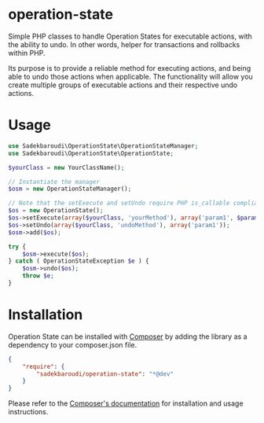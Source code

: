 operation-state
===============

Simple PHP classes to handle Operation States for executable actions, with the
ability to undo. In other words, helper for transactions and rollbacks within PHP.

Its purpose is to provide a reliable method for executing actions, and being able to
undo those actions when applicable. The functionality will allow you create multiple
groups of executable actions and their respective undo actions.

Usage
=====

```php
use Sadekbaroudi\OperationState\OperationStateManager;
use Sadekbaroudi\OperationState\OperationState;

$yourClass = new YourClassName();

// Instantiate the manager
$osm = new OperationStateManager();

// Note that the setExecute and setUndo require PHP is_callable compliant parameters, as OperationState uses those methods
$os = new OperationState();
$os->setExecute(array($yourClass, 'yourMethod'), array('param1', $param2, array('foo' => 'bar')));
$os->setUndo(array($yourClass, 'undoMethod'), array('param1'));
$osm->add($os);

try {
    $osm->execute($os);
} catch ( OperationStateException $e ) {
    $osm->undo($os);
    throw $e;
}
```

Installation
============

Operation State can be installed with [Composer](http://getcomposer.org) by adding
the library as a dependency to your composer.json file.

```json
{
    "require": {
        "sadekbaroudi/operation-state": "*@dev"
    }
}
```

Please refer to the [Composer's documentation](https://github.com/composer/composer/blob/master/doc/00-intro.md#introduction)
for installation and usage instructions.